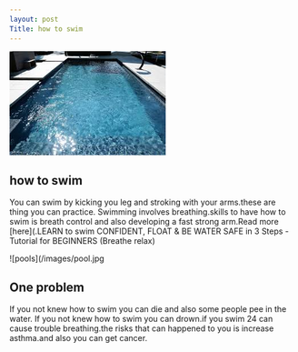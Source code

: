 ```yaml
---
layout: post
Title: how to swim
---
```


![Swimming](/images/swim.jpeg)

## how to swim

You can swim by kicking you leg and stroking with your arms.these are thing you can practice. Swimming involves breathing.skills to have how to swim is breath control and also developing a fast strong arm.Read more [here](.LEARN to swim CONFIDENT, FLOAT & BE WATER SAFE in 3 Steps - Tutorial for BEGINNERS (Breathe relax)

![pools](/images/pool.jpg


## One problem 

If you not knew how to swim you can die and also some people pee in the water. If you not knew how to swim you can drown.if you swim 24 can cause trouble breathing.the risks that can happened to you is increase asthma.and also you can get cancer.

